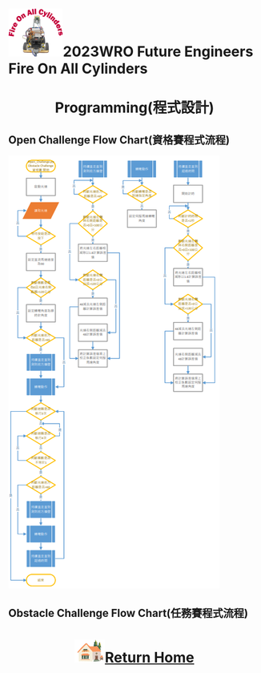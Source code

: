 ![LOGO](../../other/img/logo.png)2023WRO Future Engineers Fire On All Cylinders  
====
# <div align="center">Programming(程式設計)</div> 

## Open Challenge Flow Chart(資格賽程式流程)

![Open Challenge_flowchart](./img/OpenChallenge_flowchart.png)


## Obstacle Challenge Flow Chart(任務賽程式流程)


# <div align="center">![HOME](../../other/img/Home.png)[Return Home](../../)</div> 
